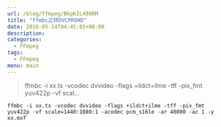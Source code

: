 ```yaml
---
url: /blog/ffmpeg/BkpKIL498RM
title: "ffmbc之转DVCPROHD"
date: 2018-05-14T04:45:01+08:00
description:
categories:
  - FFmpeg
tags:
  - FFmpeg
menu: main
---
```


> ffmbc -i xx.ts -vcodec dvvideo -flags +ildct+ilme -tff -pix\_fmt yuv422p -vf scal…

```
ffmbc -i xx.ts -vcodec dvvideo -flags +ildct+ilme -tff -pix_fmt yuv422p -vf scale=1440:1080:1 -acodec pcm_s16le -ar 48000 -ac 1 -y xx.mxf

```